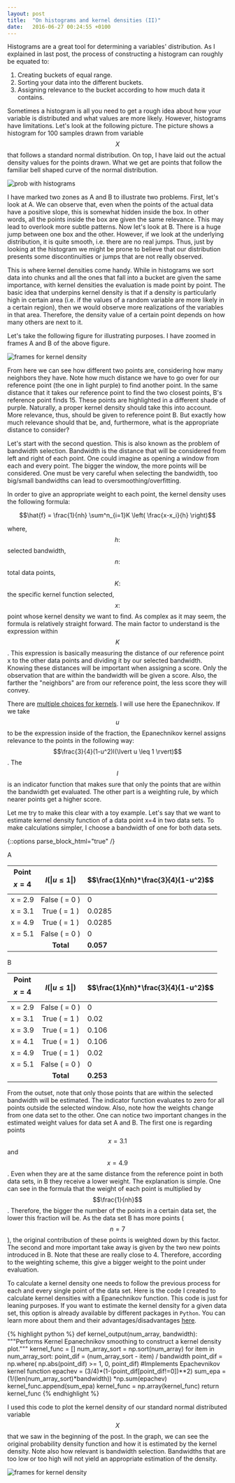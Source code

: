 ```yaml
---
layout: post
title:  "On histograms and kernel densities (II)"
date:   2016-06-27 00:24:55 +0100
---
```



Histograms are a great tool for determining a variables' distribution. As I explained in last post, the process of constructing a histogram can roughly be equated to: 

1. Creating buckets of equal range.
2. Sorting your data into the different buckets.
3. Assigning relevance to the bucket according to how much data it contains. 

Sometimes a histogram is all you need to get a rough idea about how your variable is distributed and what values are more likely. However, histograms have limitations. Let's look at the following picture. The picture shows a histogram for 100 samples drawn from variable $$X$$ that follows a standard normal distribution. On top, I have laid out the actual density values for the points drawn. What we get are points that follow the familiar bell shaped curve of the normal distribution. 

<img src="/img/histogram-prob.png" alt="prob with histograms" class="image-post"> 

I have marked two zones as A and B to illustrate two problems. First, let's look at A. We can observe that, even when the points of the actual data have a positive slope, this is somewhat hidden inside the box. In other words, all the points inside the box are given the same relevance. This may lead to overlook more subtle patterns. Now let's look at B. There is a huge jump between one box and the other. However, if we look at the underlying distribution, it is quite smooth, i.e. there are no real jumps. Thus, just by looking at the histogram we might be prone to believe that our distribution presents some discontinuities or jumps that are not really observed. 

This is where kernel densities come handy. While in histograms we sort data into chunks and all  the ones that fall into a bucket are given the same importance, with kernel densities the evaluation is made point by point. The basic idea that underpins kernel density is that if a density is particularly high in certain area (i.e. if the values of a random variable are more likely in a certain region), then we would observe more realizations of the variables in that area. Therefore, the density value of a certain point depends on how many others are next to it. 

Let's take the following figure for illustrating purposes. I have zoomed in frames A and B of the above figure. 

<img src="/img/frame-A-B-hist.png" alt="frames for kernel density" class="image-post big-plot"> 

From here we can see how different two points are, considering how many neighbors they have. Note how much distance we have to go over for our reference point (the one in light purple) to find another point. In the same distance that it takes our reference point to find the two closest points, B's reference point finds 15. These points are highlighted in a different shade of purple. Naturally, a proper kernel density should take this into account. More relevance, thus, should be given to reference point B. But exactly how much relevance should that be, and, furthermore, what is the appropriate distance to consider?

Let's start with the second question. This is also known as the problem of bandwidth selection. Bandwidth is the distance that will be considered from left and right of each point. One could imagine as opening a window from each and every point. The bigger the window, the more points will be considered. One must be very careful when selecting the bandwidth, too big/small bandwidths can lead to oversmoothing/overfitting. 

In order to give an appropriate weight to each point, the kernel density uses the following formula: 

$$\hat{f} = \frac{1}{nh} \sum^n_{i=1}K  \left( \frac{x-x_i}{h} \right)$$

where, $$h:$$ selected bandwidth, $$n:$$ total data points, $$K:$$ the specific kernel function selected, $$x:$$ point whose kernel density we want to find. As complex as it may seem, the formula is relatively straight forward. The main factor to understand is the expression within $$K$$. This expression is basically measuring the distance of our reference point x to the other data points and dividing it by our selected bandwidth. Knowing these distances will be important when assigning a score. Only the observation that are within the bandwidth will be given a score. Also, the farther the "neighbors" are from our reference point, the less score they will convey. 

There are [multiple choices for kernels](https://en.wikipedia.org/wiki/Kernel_(statistics)#Kernel_functions_in_common_use). I will use here the Epanechnikov. If we take $$u$$ to be the expression inside of the fraction, the Epanechnikov kernel assigns relevance to the points in the following way: $$\frac{3}{4}(1-u^2)I(\lvert u \leq 1 \rvert)$$. The $$I$$ is an indicator function that makes sure that only the points that are within the bandwidth get evaluated. The other part is a weighting rule, by which nearer points get a higher score. 

Let me try to make this clear with a toy example. Let's say that we want to estimate kernel density function of a data point x=4 in two data sets. To make calculations simpler, I choose a bandwidth of one for both data sets. 

{::options parse_block_html="true" /}

<div class="tables-back">

<div class="next-two-tables">

<span class="table-ref"> A </span>

| Point $$x=4$$ | $$I(\lvert u \leq 1 \rvert)$$ | $$\frac{1}{nh}*\frac{3}{4}(1-u^2)$$ | 		   
| ------------- | :----------------------------:| ----------------------| 
| x = 2.9 		| False ( = 0 )					| 			0			 | 		 
| x = 3.1 		| True ( = 1 )					| 		0.0285			 | 			 
| x = 4.9 		| True ( = 1 )					| 		0.0285			 | 	 
| x = 5.1 		| False ( = 0 )					| 			0			 | 			  
| 				| 			**Total**			| 		**0.057**        | 		

<span class="table-ref"> B </span>

| Point $$x=4$$ | $$I(\lvert u \leq 1 \rvert)$$ | $$\frac{1}{nh}*\frac{3}{4}(1-u^2)$$ | 	   
| ------------- | :----------------------------:| ----------------------| 
| x = 2.9 		| False ( = 0 )					| 			0			 | 		  	
| x = 3.1 		| True ( = 1 )					| 	    0.02     		 | 		  	
| x = 3.9 		| True ( = 1 )					| 		0.106	     	 | 		  		
| x = 4.1 		| True ( = 1 )					| 		0.106			 | 		  	
| x = 4.9 		| True ( = 1 )					| 		0.02 			 | 		  	
| x = 5.1 		| False ( = 0 )					| 			0			 | 		  		  
| 				| 			**Total**			| 	     **0.253**       | 	

</div>

</div>

From the outset, note that only those points that are within the selected bandwidth will be estimated. The indicator function evaluates to zero for all points outside the selected window. Also, note how the weights change from one data set to the other. One can notice two important changes in the estimated weight values for data set A and B. The first one is regarding points $$x=3.1$$ and $$x=4.9$$. Even when they are at the same distance from the reference point in both data sets, in B they receive a lower weight. The explanation is simple. One can see in the formula that the weight of each point is multiplied by $$\frac{1}{nh}$$. Therefore, the bigger the number of the points in a certain data set, the lower this fraction will be. As the data set B has more points ($$n=7$$), the original contribution of these points is weighted down by this factor. The second and more important take away is given by the two new points introduced in B. Note that these are really close to 4. Therefore, according to the weighting scheme, this give a bigger weight to the point under evaluation. 

To calculate a kernel density one needs to follow the previous process for each and every single point of the data set. Here is the code I created to calculate kernel densities with a Epanechnikov function. This code is just for leaning purposes. If you want to estimate the kernel density for a given data set, this option is already available by different packages in `Python`. You can learn more about them and their advantages/disadvantages [here](http://jakevdp.github.io/blog/2013/12/01/kernel-density-estimation/).

{% highlight python %}
def kernel_output(num_array, bandwidth):
    """Performs Kernel Epanechnikov smoothing 
    to construct a kernel density plot."""
    kernel_func = []
    num_array_sort = np.sort(num_array)
    for item in num_array_sort:
        point_dif = (num_array_sort - item) / bandwidth 
        point_dif = np.where(
        np.abs(point_dif) >= 1, 0, point_dif)
        #Implements Epachevnikov kernel function
        epachev = (3/4)*(1-(point_dif[point_dif!=0])**2)
        sum_epa = (1/(len(num_array_sort)*bandwidth))
        			*np.sum(epachev)
        kernel_func.append(sum_epa)
    kernel_func = np.array(kernel_func)
    return kernel_func
{% endhighlight %}

I used this code to plot the kernel density of our standard normal distributed variable $$X$$ that we saw in the beginning of the post. In the graph, we can see the original probability density function and how it is estimated by the kernel density. Note also how relevant is bandwidth selection. Bandwidths that are too low or too high will not yield an appropriate estimation of the density.


<img src="/img/k_density.png" alt="frames for kernel density" class="image-post big-plot"> 



